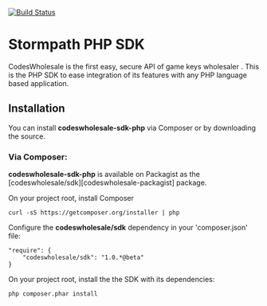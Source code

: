 [![Build Status](https://api.travis-ci.org/codeswholesale/codeswholesale-sdk-php.png?branch=master,dev)](https://travis-ci.org/codeswholesale/codeswholesale-sdk-php)

# Stormpath PHP SDK
CodesWholesale is the first easy, secure API of game keys wholesaler . This is the PHP SDK to ease integration of its features with any PHP language based application.

## Installation
You can install **codeswholesale-sdk-php** via Composer or by downloading the source.

### Via Composer:

**codeswholesale-sdk-php** is available on Packagist as the [codeswholesale/sdk][codeswholesale-packagist] package.

On your project root, install Composer

    curl -sS https://getcomposer.org/installer | php

Configure the **codeswholesale/sdk** dependency in your 'composer.json' file:

    "require": {
        "codeswholesale/sdk": "1.0.*@beta"
    }

On your project root, install the the SDK with its dependencies:

    php composer.phar install